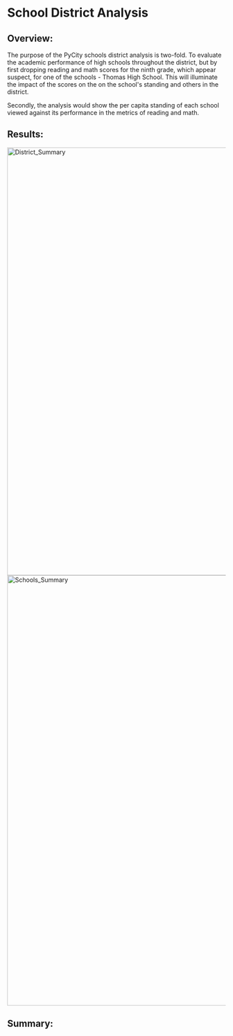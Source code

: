 # School District Analysis
## Overview:
  The purpose of the PyCity schools district analysis is two-fold. To evaluate the academic performance of high schools throughout the district, but by first dropping reading and   math scores for the ninth grade, which appear suspect, for one of the schools - Thomas High School. This will illuminate the impact of the scores on the on the school's standing   and others in the district.
  
  Secondly, the analysis would show the per capita standing of each school viewed against its performance in the metrics of reading and math.
  
## Results:

<img width="987" alt="District_Summary" src="https://user-images.githubusercontent.com/79673198/124542456-69fd5900-ddf1-11eb-884e-ca646f5bdfdb.png">

<img width="993" alt="Schools_Summary" src="https://user-images.githubusercontent.com/79673198/124542691-dd06cf80-ddf1-11eb-9058-c7f0107547f8.png">


## Summary:
